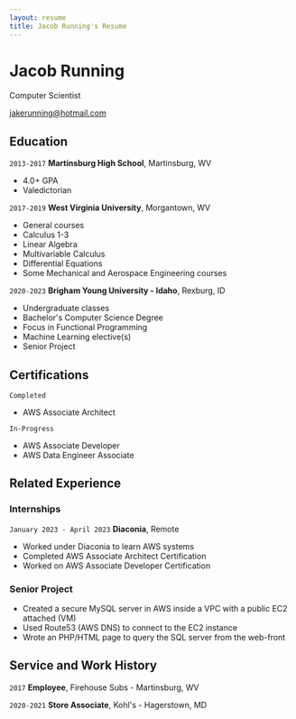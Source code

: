 ```yaml
---
layout: resume
title: Jacob Running's Resume
---
```

# Jacob Running
Computer Scientist

<div id="webaddress">
<a href="jakerunning@hotmail.com">jakerunning@hotmail.com</a>
</div>

<!-- https://www.monique.tech/the-art-of-markdown -->


## Education

`2013-2017`
__Martinsburg High School__, Martinsburg, WV

- 4.0+ GPA
- Valedictorian

`2017-2019`
__West Virginia University__, Morgantown, WV

- General courses
- Calculus 1-3
- Linear Algebra
- Multivariable Calculus
- Differential Equations
- Some Mechanical and Aerospace Engineering courses

`2020-2023`
__Brigham Young University - Idaho__, Rexburg, ID

- Undergraduate classes
- Bachelor's Computer Science Degree
- Focus in Functional Programming
- Machine Learning elective(s)
- Senior Project


## Certifications

`Completed`
- AWS Associate Architect

`In-Progress`
- AWS Associate Developer
- AWS Data Engineer Associate

## Related Experience

### Internships

`January 2023 - April 2023`
__Diaconia__, Remote

- Worked under Diaconia to learn AWS systems
- Completed AWS Associate Architect Certification
- Worked on AWS Associate Developer Certification

### Senior Project

- Created a secure MySQL server in AWS inside a VPC with a public EC2 attached (VM)
- Used Route53 (AWS DNS) to connect to the EC2 instance
- Wrote an PHP/HTML page to query the SQL server from the web-front


## Service and Work History

`2017`
__Employee__, Firehouse Subs - Martinsburg, WV


`2020-2021`
__Store Associate__, Kohl's - Hagerstown, MD



<!-- ### Footer

Last updated: December 2023 -->

